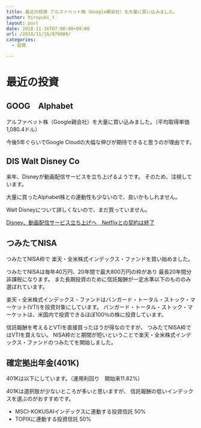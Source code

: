 ```yaml
---
title: 最近の投資 アルファベット株（Google親会社）を大量に買い込みました。
author: hiroyuki_t
layout: post
date: 2018-11-16T07:00:00+09:00
url: /2018/11/16/070000/
categories:
  - 投資

---
```


# 最近の投資

## GOOG　Alphabet
アルファベット株（Google親会社）を大量に買い込みました。（平均取得単価 1,080.4ドル）

今後5年ぐらいでGoogle Cloudの大幅な伸びが期待できると思うのが理由です。


## DIS Walt Disney Co
来年、Disneyが動画配信サービスを立ち上げるようです。
そのため、注視しています。

大量に買ったAlphabet株との連動性も少ないので、良いかもしれません。

Walt Disneyについて詳しくないので、まだ買っていません。

[Disney、動画配信サービス立ち上げへ　Netflixとの契約は終了](http://www.itmedia.co.jp/news/articles/1708/09/news051.html)


## つみたてNISA
つみたてNISA枠で
楽天・全米株式インデックス・ファンドを買い始めました。

つみたてNISAは毎年40万円、20年間で最大800万円の枠があり
最長20年間分　非課税になります。
また長期投資のために信託報酬が一定水準以下のもののみ選ばれています。

楽天・全米株式インデックス・ファンドはバンガード・トータル・ストック・マーケット(VTI)を投資対象にしています。
バンガード・トータル・ストック・マーケットは、米国内で投資できるほぼ100％の株に投資しています。


信託報酬を考えるとVTIを直接買ったほうが得なのですが、
つみたてNISA枠ではVTIを買えない。
NISA枠だと期間が短いということで楽天・全米株式インデックス・ファンドのつみたてを開始しました。


## 確定拠出年金(401K)
401Kは以下にしています。（運用利回り　開始来11.82%）

401Kは選択肢が少ないところが多いと思いますが、
信託報酬の低いインデックスを選ぶのがおすすめです。

- MSCI-KOKUSAIインデックスに連動する投資信託 50%
- TOPIXに連動する投資信託 50%










